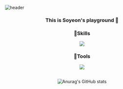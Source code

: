 ![header](https://capsule-render.vercel.app/api?type=waving&text=Welcome!&fontColor=fff&height=300&fontAlignY=45&fontSize=100&color=gradient)

<div align="center">

### This is Soyeon's playground 👋

### 💪Skills 
<img src="https://img.shields.io/badge/JavaScript-F7DF1E?style=for-the-badge&logo=JavaScript&logoColor=white">

### 🔨Tools
<img src="https://img.shields.io/badge/Git-F05032?style=for-the-badge&logo=GIT&logoColor=white">
<br>
<br>

![Anurag's GitHub stats](https://github-readme-stats.vercel.app/api?username=dev-soyeon&show_icons=true&theme=tokyonight)
 </div>
